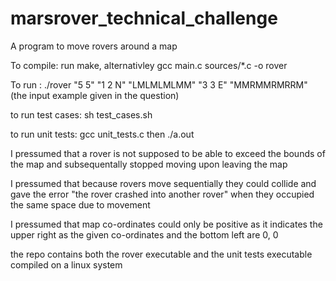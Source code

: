 # marsrover_technical_challenge

A program to move rovers around a map

To compile: run make, alternativley gcc main.c sources/*.c -o rover

To run    : ./rover "5 5" "1 2 N" "LMLMLMLMM" "3 3 E" "MMRMMRMRRM" 
(the input example given in the question)

to run test cases: sh test_cases.sh

to run unit tests: gcc unit_tests.c then ./a.out

I pressumed that a rover is not supposed to be able to exceed the bounds of the map and subsequentally stopped moving upon leaving the map

I pressumed that because rovers move sequentially they could collide and gave the error "the rover crashed into another rover" when they occupied the same space due to movement

I pressumed that map co-ordinates could only be positive as it indicates the upper right as the given co-ordinates and the bottom left are 0, 0

the repo contains both the rover executable and the unit tests executable compiled on a linux system

